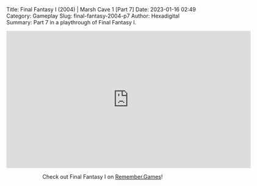 Title: Final Fantasy I (2004) | Marsh Cave 1 [Part 7]
Date: 2023-01-16 02:49
Category: Gameplay
Slug: final-fantasy-2004-p7
Author: Hexadigital
Summary: Part 7 in a playthrough of Final Fantasy I.

<center><iframe src="https://www.youtube.com/embed/YLbE7SCWIhI?feature=oembed" allow="accelerometer; autoplay; encrypted-media; gyroscope; picture-in-picture" width="640" height="360" frameborder="0"></iframe>

Check out Final Fantasy I on [Remember.Games](https://remember.games/game/6866/final-fantasy-i-ii-dawn-of-souls/)!</center>

